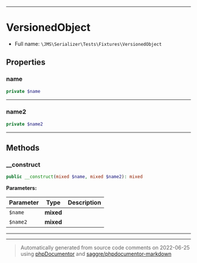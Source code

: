 ***

# VersionedObject





* Full name: `\JMS\Serializer\Tests\Fixtures\VersionedObject`



## Properties


### name



```php
private $name
```






***

### name2



```php
private $name2
```






***

## Methods


### __construct



```php
public __construct(mixed $name, mixed $name2): mixed
```








**Parameters:**

| Parameter | Type | Description |
|-----------|------|-------------|
| `$name` | **mixed** |  |
| `$name2` | **mixed** |  |




***


***
> Automatically generated from source code comments on 2022-06-25 using [phpDocumentor](http://www.phpdoc.org/) and [saggre/phpdocumentor-markdown](https://github.com/Saggre/phpDocumentor-markdown)
